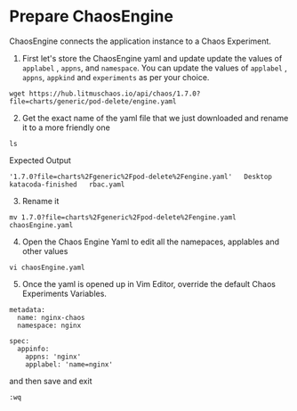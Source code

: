 # Prepare ChaosEngine

ChaosEngine connects the application instance to a Chaos Experiment. 


1. First let's store the ChaosEngine yaml and update update the values of `applabel` , `appns`, and `namespace`. You can update the values of `applabel` , `appns`, `appkind` and `experiments` as per your choice.

```
wget https://hub.litmuschaos.io/api/chaos/1.7.0?file=charts/generic/pod-delete/engine.yaml
```

2. Get the exact name of the yaml file that we just downloaded and rename it to a more friendly one

```
ls
```

Expected Output
```
'1.7.0?file=charts%2Fgeneric%2Fpod-delete%2Fengine.yaml'   Desktop   katacoda-finished   rbac.yaml
```

3. Rename it

```
mv 1.7.0?file=charts%2Fgeneric%2Fpod-delete%2Fengine.yaml chaosEngine.yaml
```

4. Open the Chaos Engine Yaml to edit all the namepaces, applables and other values

```
vi chaosEngine.yaml
```

5. Once the yaml is opened up in Vim Editor, override the default Chaos Experiments Variables.

```
metadata:
  name: nginx-chaos
  namespace: nginx
```

```
spec:
  appinfo:
    appns: 'nginx'
    applabel: 'name=nginx'
```

and then save and exit

```
:wq
```
